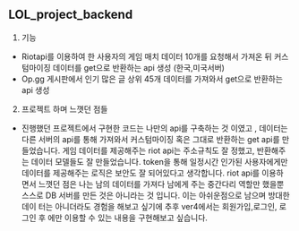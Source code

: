 ## LOL_project_backend 

1. 기능
  - Riotapi를 이용하여 한 사용자의 게임 매치 데이터 10개를 요청해서 가져온 뒤 커스텀마이징 데이터를 get으로 반환하는 api 생성 (한국,미국서버)
  - Op.gg 게시판에서 인기 많은 글 상위 45개 데이터를 가져와서 get으로 반환하는 api 생성
  
2. 프로젝트 하며 느꼇던 점들
  - 진행했던 프로젝트에서 구현한 코드는 나만의 api를 구축하는 것 이였고 , 데이터는 다른 서버의 api를 통해 가져와서 커스텀마이징 혹은 그대로 반환하는 get api를 만들었습니다.
    게임 데이터를 제공해주는 riot api는 주소규칙도 잘 정했고, 반환해주는 데이터 모델들도 잘 만들었습니다. token을 통해 일정시간 인가된 사용자에게만 데이터를 제공해주는 로직은 보안도 
    잘 되어있다고 생각합니다. 
    riot api를 이용하면서 느꼇던 점은 나는 남의 데이터를 가져다 남에게 주는 중간다리 역할만 했을뿐 스스로 DB 서버를 만든 것은 아니라는 것 입니다. 이는 아쉬운점으로 남으며 방대한 데이     터는 아니더라도 경험을 해보고 싶기에 추후 ver4에서는 회원가입,로그인, 로그인 후 에만 이용할 수 있는 내용을 구현해보고 싶습니다.
    
    
